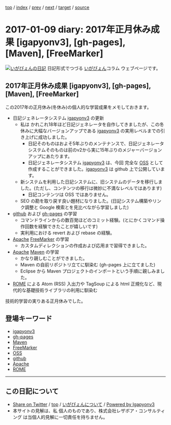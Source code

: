 [top](../index.html) 
 / [index](index.html) 
 / [prev](ig170108.html) 
 / [next](ig170110.html) 
 / [target](https://www.igapyon.jp/igapyon/diary/2017/ig170109.html) 
 / [source](https://github.com/igapyon/diary/blob/master/2017/ig170109.src.md) 

2017-01-09 diary: 2017年正月休み成果 [igapyonv3], [gh-pages], [Maven], [FreeMarker]
=====================================================================================================
[![いがぴょんの日記](https://www.igapyon.jp/igapyon/diary/images/iga200306s.jpg "いがぴょん")](https://www.igapyon.jp/igapyon/diary/memo/memoigapyon.html) 日記形式でつづる [いがぴょん](https://www.igapyon.jp/igapyon/diary/memo/memoigapyon.html)コラム ウェブページです。

## 2017年正月休み成果 [igapyonv3], [gh-pages], [Maven], [FreeMarker]

この2017年の正月休み(冬休み)の個人的な学習成果をメモしておきます。

* 日記ジェネレータシステム [igapyonv3](../keyword/igapyonv3.html) の更新
  * 私は かれこれ18年ほど日記ジェネレータを自作してきましたが、この冬休みに大幅なバージョンアップである [igapyonv3](../keyword/igapyonv3.html) の実用レベルまでの引き上げに成功しました。
    * 日記そのものはおよそ5年ぶりのメンテナンスで、日記ジェネレータシステムそのものは前のv2から実に15年ぶりのメジャーバージョンアップにあたります。
    * 日記ジェネレータシステム [igapyonv3](../keyword/igapyonv3.html) は、今回 完全な [OSS](../keyword/oss.html) として作成することができました。[igapyonv3](../keyword/igapyonv3.html) は github 上で公開しています。
  * 新システムを利用した日記システムに、旧システムのデータを移行しました。(ただし、コンテンツの移行は微妙に不満なレベルではあります)
    * 日記コンテンツは OSS ではありません。
  * SEO の勘を取り戻す良い題材になりました。(日記システム構築やリンク調整と Google 検索とを見比べながら学習しました)
* [github](../keyword/github.html) および [gh-pages](../keyword/gh-pages.html) の学習
  * コマンドラインからの数百発ほどのコミット経験。(とにかくコマンド操作回数を経験できたことが嬉しいです)
  * 実利用における revert および rebase の経験。
* [Apache](../keyword/apache.html) [FreeMarker](../keyword/freemarker.html) の学習
  * カスタムディレクションの作成および応用まで習得できました。
* [Apache](../keyword/apache.html) [Maven](../keyword/maven.html) の学習
  * かなり親しむことができました。
  * Maven の自前リポジトリ立てに馴染む (gh-pages 上に立てました)
  * Eclipse から Maven プロジェクトのインポートという手順に親しみました。
* [ROME](../keyword/rome.html) による Atom (RSS) 入出力や TagSoup による html 正規化など、現代的な基礎技術ライブラリの利用に馴染む

技術的学習の実りある正月休みでした。

## 登場キーワード

* [igapyonv3](../keyword/igapyonv3.html)
* [gh-pages](../keyword/gh-pages.html)
* [Maven](../keyword/maven.html)
* [FreeMarker](../keyword/freemarker.html)
* [OSS](../keyword/oss.html)
* [github](../keyword/github.html)
* [Apache](../keyword/apache.html)
* [ROME](../keyword/rome.html)

----------------------------------------------------------------------------------------------------

## この日記について

* [Share on Twitter](https://twitter.com/intent/tweet?hashtags=igapyon%2Cdiary%2C%E3%81%84%E3%81%8C%E3%81%B4%E3%82%87%E3%82%93%2Cigapyonv3%2Cgh-pages%2CMaven%2CFreeMarker%2COSS%2Cgithub%2CApache%2CROME&text=2017%E5%B9%B4%E6%AD%A3%E6%9C%88%E4%BC%91%E3%81%BF%E6%88%90%E6%9E%9C+%5Bigapyonv3%5D%2C+%5Bgh-pages%5D%2C+%5BMaven%5D%2C+%5BFreeMarker%5D&url=https%3A%2F%2Fwww.igapyon.jp%2Figapyon%2Fdiary%2F2017%2Fig170109.html) / [top](../index.html) / [いがぴょんについて](https://www.igapyon.jp/igapyon/diary/memo/memoigapyon.html) / [Powered by Igapyonv3](https://github.com/igapyon/igapyonv3)
* 本サイトの見解は、私 個人のものであり、株式会社レザボア・コンサルティング は当個人的見解に一切責任を持ちません。 
